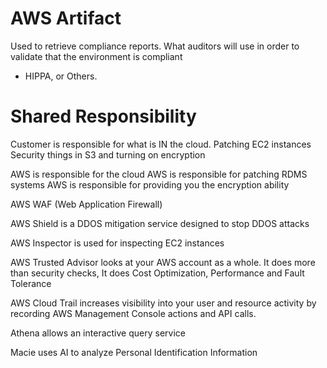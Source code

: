 # AWS Artifact

Used to retrieve compliance reports.
What auditors will use in order to validate that the environment is compliant
- HIPPA, or Others.


# Shared Responsibility

Customer is responsible for what is IN the cloud.
Patching EC2 instances
Security things in S3 and turning on encryption


AWS is responsible for the cloud
AWS is responsible for patching RDMS systems
AWS is responsible for providing you the encryption ability


AWS WAF (Web Application Firewall)

AWS Shield is a DDOS mitigation service designed to stop DDOS attacks

AWS Inspector is used for inspecting EC2 instances

AWS Trusted Advisor looks at your AWS account as a whole. It does more than security checks, It does Cost Optimization, Performance and Fault Tolerance

AWS Cloud Trail increases visibility into your user and resource activity by recording AWS Management Console actions and API calls.


Athena allows an interactive query service


Macie uses AI to analyze Personal Identification Information
